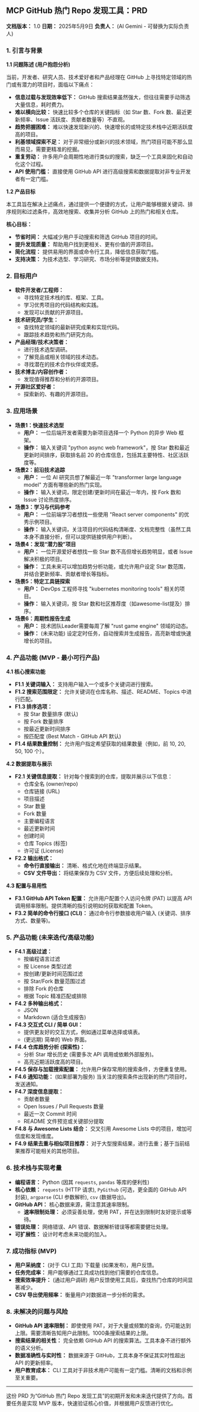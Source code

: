
## MCP GitHub 热门 Repo 发现工具：PRD

**文档版本：** 1.0
**日期：** 2025年5月9日
**负责人：** (AI Gemini - 可替换为实际负责人)

### 1. 引言与背景

**1.1 问题陈述 (用户抱怨分析)**

当前，开发者、研究人员、技术爱好者和产品经理在 GitHub 上寻找特定领域的热门或有潜力的项目时，面临以下痛点：

*   **信息过载与发现效率低下：** GitHub 搜索结果虽然强大，但往往需要手动筛选大量信息，耗时费力。
*   **难以横向比较：** 快速比较多个仓库的关键指标（如 Star 数、Fork 数、最近更新频率、Issue 活跃度、贡献者数量等）不直观。
*   **趋势把握困难：** 难以快速发现新兴的、快速增长的或特定技术栈中近期活跃度高的项目。
*   **利基领域探索不足：** 对于非常细分或新兴的技术领域，热门项目可能不那么显而易见，需要更精准的挖掘。
*   **重复劳动：** 许多用户会周期性地进行类似的搜索，缺乏一个工具来固化和自动化这个过程。
*   **API 使用门槛：** 直接使用 GitHub API 进行高级搜索和数据提取对非专业开发者有一定门槛。

**1.2 产品目标**

本工具旨在解决上述痛点，通过提供一个便捷的方式，让用户能够根据关键词、排序规则和过滤条件，高效地搜索、收集并分析 GitHub 上的热门和相关仓库。

**核心目标：**

*   **节省时间：** 大幅减少用户手动搜索和筛选 GitHub 项目的时间。
*   **提升发现质量：** 帮助用户找到更相关、更有价值的开源项目。
*   **简化流程：** 提供易用的界面或命令行工具，降低信息获取门槛。
*   **支持决策：** 为技术选型、学习研究、市场分析等提供数据支持。

### 2. 目标用户

*   **软件开发者/工程师：**
    *   寻找特定技术栈的库、框架、工具。
    *   学习优秀项目的代码结构和实践。
    *   发现可以贡献的开源项目。
*   **技术研究员/学生：**
    *   查找特定领域的最新研究成果和实现代码。
    *   跟踪技术趋势和热门研究方向。
*   **产品经理/技术决策者：**
    *   进行技术选型调研。
    *   了解竞品或相关领域的技术动态。
    *   寻找潜在的技术合作伙伴或灵感。
*   **技术博主/内容创作者：**
    *   发现值得推荐和分析的开源项目。
*   **开源社区爱好者：**
    *   探索新的、有趣的开源项目。

### 3. 应用场景

*   **场景1：快速技术选型**
    *   **用户：** 一位后端开发者需要为新项目选择一个 Python 的异步 Web 框架。
    *   **操作：** 输入关键词 "python async web framework"，按 Star 数和最近更新时间排序，获取排名前 20 的仓库信息，包括其主要特性、社区活跃度等。
*   **场景2：前沿技术追踪**
    *   **用户：** 一位 AI 研究员想了解最近一年 "transformer large language model" 方面有哪些新的热门实现。
    *   **操作：** 输入关键词，限定创建/更新时间在最近一年内，按 Fork 数和 Issue 讨论热度排序。
*   **场景3：学习与代码参考**
    *   **用户：** 一位前端学习者想找一些使用 "React server components" 的优秀示例项目。
    *   **操作：** 输入关键词，关注项目的代码结构清晰度、文档完整性（虽然工具本身不直接分析，但可以提供链接供用户判断）。
*   **场景4：发现“潜力股”项目**
    *   **用户：** 一位开源爱好者想找一些 Star 数不高但增长趋势明显，或者 Issue 解决积极的项目。
    *   **操作：** 工具未来可以增加趋势分析功能，或允许用户设定 Star 数范围，并结合更新频率、贡献者增长等指标。
*   **场景5：特定工具链探索**
    *   **用户：** DevOps 工程师寻找 "kubernetes monitoring tools" 相关的项目。
    *   **操作：** 输入关键词，按 Star 数和社区推荐度（如awesome-list提及）排序。
*   **场景6：周期性报告生成**
    *   **用户：** 技术团队Leader需要每周了解 "rust game engine" 领域的动态。
    *   **操作：** (未来功能) 设定定时任务，自动搜索并生成报告，高亮新增或快速增长的项目。

### 4. 产品功能 (MVP - 最小可行产品)

**4.1 核心搜索功能**

*   **F1.1 关键词输入：** 支持用户输入一个或多个关键词进行搜索。
*   **F1.2 搜索范围限定：** 允许关键词在仓库名称、描述、README、Topics 中进行匹配。
*   **F1.3 排序选项：**
    *   按 Star 数量排序 (默认)
    *   按 Fork 数量排序
    *   按最近更新时间排序
    *   按匹配度 (Best Match - GitHub API 默认)
*   **F1.4 结果数量控制：** 允许用户指定希望获取的结果数量（例如，前 10, 20, 50, 100 个）。

**4.2 数据提取与展示**

*   **F2.1 关键信息提取：** 针对每个搜索到的仓库，提取并展示以下信息：
    *   仓库全名 (owner/repo)
    *   仓库链接 (URL)
    *   项目描述
    *   Star 数量
    *   Fork 数量
    *   主要编程语言
    *   最近更新时间
    *   创建时间
    *   仓库 Topics (标签)
    *   许可证 (License)
*   **F2.2 输出格式：**
    *   **命令行直接输出：** 清晰、格式化地在终端显示结果。
    *   **CSV 文件导出：** 将结果保存为 CSV 文件，方便后续处理和分析。

**4.3 配置与易用性**

*   **F3.1 GitHub API Token 配置：** 允许用户配置个人访问令牌 (PAT) 以提高 API 调用频率限制。提供清晰的指引说明如何获取和配置 Token。
*   **F3.2 简单的命令行接口 (CLI)：** 通过命令行参数接收用户输入 (关键词、排序方式、数量等)。

### 5. 产品功能 (未来迭代/高级功能)

*   **F4.1 高级过滤：**
    *   按编程语言过滤
    *   按 License 类型过滤
    *   按创建/更新时间范围过滤
    *   按 Star/Fork 数量范围过滤
    *   排除 Fork 的仓库
    *   根据 Topic 精准匹配或排除
*   **F4.2 多种输出格式：**
    *   JSON
    *   Markdown (适合生成报告)
*   **F4.3 交互式 CLI / 简单 GUI：**
    *   提供更友好的交互方式，例如通过菜单选择或填表。
    *   (更远期) 简单的 Web 界面。
*   **F4.4 仓库趋势分析 (探索性)：**
    *   分析 Star 增长历史 (需要多次 API 调用或依赖外部服务)。
    *   高亮近期活跃度高的项目。
*   **F4.5 保存与加载搜索配置：** 允许用户保存常用的搜索条件，方便重复使用。
*   **F4.6 通知功能：** (如果部署为服务) 当关注的搜索条件出现新的热门项目时，发送通知。
*   **F4.7 深度信息提取：**
    *   贡献者数量
    *   Open Issues / Pull Requests 数量
    *   最近一次 Commit 时间
    *   README 文件预览或关键部分提取
*   **F4.8 与 Awesome Lists 结合：** 交叉引用 Awesome Lists 中的项目，增加可信度和发现维度。
*   **F4.9 结果去重与相似项目推荐：** 对于大型搜索结果，进行去重；基于当前结果推荐可能相关的其他项目。

### 6. 技术栈与实现考量

*   **编程语言：** Python (因其 `requests`, `pandas` 等库的便利性)
*   **核心依赖：** `requests` (HTTP 请求), `PyGithub` (可选，更全面的 GitHub API 封装), `argparse` (CLI 参数解析), `csv` (数据导出)。
*   **GitHub API：** 核心数据来源，需注意其速率限制。
    *   **速率限制处理：** 必须妥善处理，使用 PAT，并在达到限制时友好提示或等待。
*   **错误处理：** 网络错误、API 错误、数据解析错误等都需要健壮处理。
*   **可扩展性：** 设计时考虑未来功能的加入。

### 7. 成功指标 (MVP)

*   **用户采纳度：** (对于 CLI 工具) 下载量 (如果发布)，用户反馈。
*   **任务完成率：** 用户能够通过工具成功找到他们需要的仓库信息。
*   **搜索效率提升：** (通过用户调研) 用户反馈使用工具后，查找热门仓库的时间显著减少。
*   **CSV 导出使用频率：** 衡量用户对数据进一步分析的需求。

### 8. 未解决的问题与风险

*   **GitHub API 速率限制：** 即使使用 PAT，对于大量或频繁的查询，仍可能达到上限。需要清晰告知用户此限制。1000条搜索结果的上限。
*   **搜索结果的相关性：** 完全依赖 GitHub API 的搜索算法。工具本身不进行额外的语义分析。
*   **数据准确性与实时性：** 数据来源于 GitHub，工具本身不保证其实时性超出 API 的更新频率。
*   **用户教育成本：** CLI 工具对于非技术用户可能有一定门槛。清晰的文档和示例至关重要。

---

这份 PRD 为“GitHub 热门 Repo 发现工具”的初期开发和未来迭代提供了方向。首要任务是实现 MVP 版本，快速验证核心价值，并根据用户反馈进行优化。
